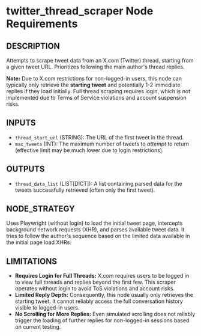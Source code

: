 # twitter_thread_scraper Node Requirements

## DESCRIPTION

Attempts to scrape tweet data from an X.com (Twitter) thread, starting from a given tweet URL. Prioritizes following the main author's thread replies.

**Note:** Due to X.com restrictions for non-logged-in users, this node can typically only retrieve the **starting tweet** and potentially 1-2 immediate replies if they load initially. Full thread scraping requires login, which is not implemented due to Terms of Service violations and account suspension risks.

## INPUTS

- `thread_start_url` (STRING): The URL of the first tweet in the thread.
- `max_tweets` (INT): The maximum number of tweets to *attempt* to return (effective limit may be much lower due to login restrictions).

## OUTPUTS

- `thread_data_list` (LIST[DICT]): A list containing parsed data for the tweets successfully retrieved (often only the first tweet).

## NODE_STRATEGY

Uses Playwright (without login) to load the initial tweet page, intercepts background network requests (XHR), and parses available tweet data. It tries to follow the author's sequence based on the limited data available in the initial page load XHRs.

## LIMITATIONS

- **Requires Login for Full Threads:** X.com requires users to be logged in to view full threads and replies beyond the first few. This scraper operates without login to avoid ToS violations and account risks.
- **Limited Reply Depth:** Consequently, this node usually only retrieves the starting tweet. It cannot reliably access the full conversation history visible to logged-in users.
- **No Scrolling for More Replies:** Even simulated scrolling does not reliably trigger the loading of further replies for non-logged-in sessions based on current testing. 